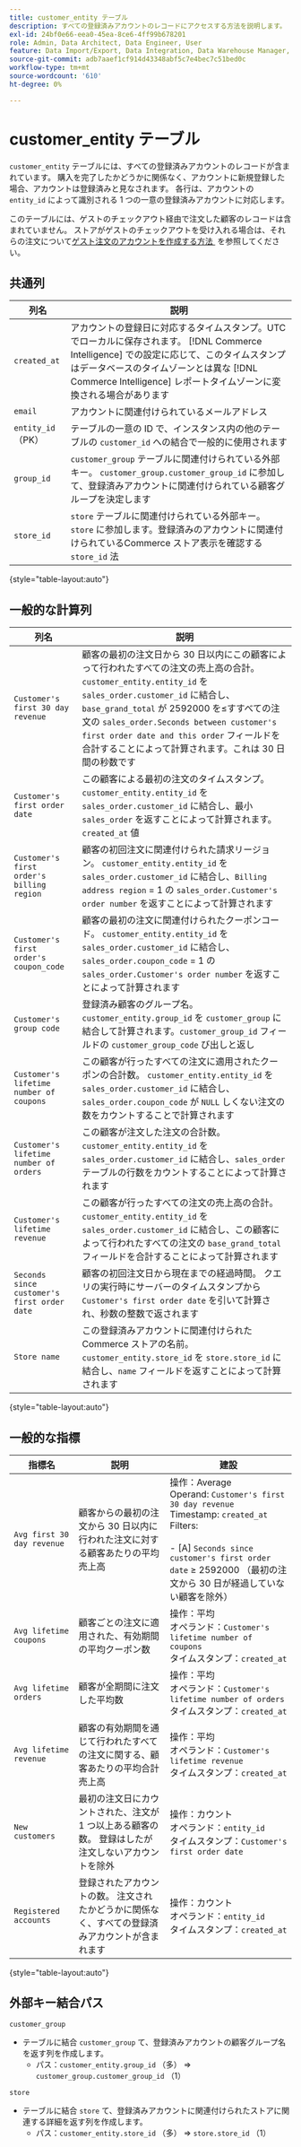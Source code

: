```yaml
---
title: customer_entity テーブル
description: すべての登録済みアカウントのレコードにアクセスする方法を説明します。
exl-id: 24bf0e66-eea0-45ea-8ce6-4ff99b678201
role: Admin, Data Architect, Data Engineer, User
feature: Data Import/Export, Data Integration, Data Warehouse Manager, Commerce Tables
source-git-commit: adb7aaef1cf914d43348abf5c7e4bec7c51bed0c
workflow-type: tm+mt
source-wordcount: '610'
ht-degree: 0%

---
```


# customer_entity テーブル

`customer_entity` テーブルには、すべての登録済みアカウントのレコードが含まれています。 購入を完了したかどうかに関係なく、アカウントに新規登録した場合、アカウントは登録済みと見なされます。 各行は、アカウントの `entity_id` によって識別される 1 つの一意の登録済みアカウントに対応します。

このテーブルには、ゲストのチェックアウト経由で注文した顧客のレコードは含まれていません。 ストアがゲストのチェックアウトを受け入れる場合は、それらの注文について [&#x200B; ゲスト注文のアカウントを作成する方法 &#x200B;](../data-warehouse-mgr/guest-orders.md) を参照してください。

## 共通列

| **列名** | **説明** |
|---|---|
| `created_at` | アカウントの登録日に対応するタイムスタンプ。UTC でローカルに保存されます。 [!DNL Commerce Intelligence] での設定に応じて、このタイムスタンプはデータベースのタイムゾーンとは異な [!DNL Commerce Intelligence] レポートタイムゾーンに変換される場合があります |
| `email` | アカウントに関連付けられているメールアドレス |
| `entity_id` （PK） | テーブルの一意の ID で、インスタンス内の他のテーブルの `customer_id` への結合で一般的に使用されます |
| `group_id` | `customer_group` テーブルに関連付けられている外部キー。 `customer_group.customer_group_id` に参加して、登録済みアカウントに関連付けられている顧客グループを決定します |
| `store_id` | `store` テーブルに関連付けられている外部キー。 `store` に参加します。登録済みのアカウントに関連付けられているCommerce ストア表示を確認する `store_id` 法 |

{style="table-layout:auto"}

## 一般的な計算列

| **列名** | **説明** |
|---|---|
| `Customer's first 30 day revenue` | 顧客の最初の注文日から 30 日以内にこの顧客によって行われたすべての注文の売上高の合計。 `customer_entity.entity_id` を `sales_order.customer_id` に結合し、`base_grand_total` が 2592000 を≤すすべての注文の `sales_order.Seconds between customer's first order date and this order` フィールドを合計することによって計算されます。これは 30 日間の秒数です |
| `Customer's first order date` | この顧客による最初の注文のタイムスタンプ。 `customer_entity.entity_id` を `sales_order.customer_id` に結合し、最小 `sales_order` を返すことによって計算されます。`created_at` 値 |
| `Customer's first order's billing region` | 顧客の初回注文に関連付けられた請求リージョン。 `customer_entity.entity_id` を `sales_order.customer_id` に結合し、`Billing address region` = 1 の `sales_order.Customer's order number` を返すことによって計算されます |
| `Customer's first order's coupon_code` | 顧客の最初の注文に関連付けられたクーポンコード。 `customer_entity.entity_id` を `sales_order.customer_id` に結合し、`sales_order.coupon_code` = 1 の `sales_order.Customer's order number` を返すことによって計算されます |
| `Customer's group code` | 登録済み顧客のグループ名。 `customer_entity.group_id` を `customer_group` に結合して計算されます。`customer_group_id` フィールドの `customer_group_code` び出しと返し |
| `Customer's lifetime number of coupons` | この顧客が行ったすべての注文に適用されたクーポンの合計数。 `customer_entity.entity_id` を `sales_order.customer_id` に結合し、`sales_order.coupon_code` が `NULL` しくない注文の数をカウントすることで計算されます |
| `Customer's lifetime number of orders` | この顧客が注文した注文の合計数。 `customer_entity.entity_id` を `sales_order.customer_id` に結合し、`sales_order` テーブルの行数をカウントすることによって計算されます |
| `Customer's lifetime revenue` | この顧客が行ったすべての注文の売上高の合計。 `customer_entity.entity_id` を `sales_order.customer_id` に結合し、この顧客によって行われたすべての注文の `base_grand_total` フィールドを合計することによって計算されます |
| `Seconds since customer's first order date` | 顧客の初回注文日から現在までの経過時間。 クエリの実行時にサーバーのタイムスタンプから `Customer's first order date` を引いて計算され、秒数の整数で返されます |
| `Store name` | この登録済みアカウントに関連付けられたCommerce ストアの名前。 `customer_entity.store_id` を `store.store_id` に結合し、`name` フィールドを返すことによって計算されます |

{style="table-layout:auto"}

## 一般的な指標

| **指標名** | **説明** | **建設** |
|---|---|---|
| `Avg first 30 day revenue` | 顧客からの最初の注文から 30 日以内に行われた注文に対する顧客あたりの平均売上高 | 操作：Average<br/>Operand: `Customer's first 30 day revenue`<br/>Timestamp: `created_at`<br/>Filters:<br/><br/>- \[A\] `Seconds since customer's first order date` ≥ 2592000 （最初の注文から 30 日が経過していない顧客を除外） |
| `Avg lifetime coupons` | 顧客ごとの注文に適用された、有効期間の平均クーポン数 | 操作：平均 <br/> オペランド：`Customer's lifetime number of coupons`<br/> タイムスタンプ：`created_at` |
| `Avg lifetime orders` | 顧客が全期間に注文した平均数 | 操作：平均 <br/> オペランド：`Customer's lifetime number of orders`<br/> タイムスタンプ：`created_at` |
| `Avg lifetime revenue` | 顧客の有効期間を通じて行われたすべての注文に関する、顧客あたりの平均合計売上高 | 操作：平均 <br/> オペランド：`Customer's lifetime revenue`<br/> タイムスタンプ：`created_at` |
| `New customers` | 最初の注文日にカウントされた、注文が 1 つ以上ある顧客の数。 登録はしたが注文しないアカウントを除外 | 操作：カウント <br/> オペランド：`entity_id`<br/> タイムスタンプ：`Customer's first order date` |
| `Registered accounts` | 登録されたアカウントの数。 注文されたかどうかに関係なく、すべての登録済みアカウントが含まれます | 操作：カウント <br/> オペランド：`entity_id`<br/> タイムスタンプ：`created_at` |

{style="table-layout:auto"}

## 外部キー結合パス

`customer_group`

* テーブルに結合 `customer_group` て、登録済みアカウントの顧客グループ名を返す列を作成します。
   * パス：`customer_entity.group_id` （多） => `customer_group.customer_group_id` （1）

`store`

* テーブルに結合 `store` て、登録済みアカウントに関連付けられたストアに関連する詳細を返す列を作成します。
   * パス：`customer_entity.store_id` （多） => `store.store_id` （1）
